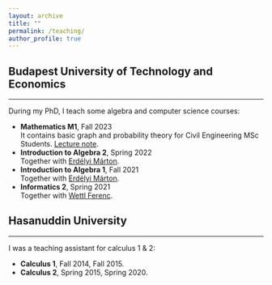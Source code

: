 ```yaml
---
layout: archive
title: ""
permalink: /teaching/
author_profile: true
---
```


## Budapest University of Technology and Economics
---
During my PhD, I teach some algebra and computer science courses:

* <b> Mathematics M1</b>, Fall 2023 <br> It contains basic graph and probability theory for Civil Engineering MSc Students. [Lecture note](https://drive.google.com/file/d/1jp1dYd4hKGpncdXk5BmEiVkFIzimXGYb/view?usp=drivesdk).
* <b>Introduction to Algebra 2</b>, Spring 2022 <br>Together with [Erdélyi Márton](https://math.bme.hu/~merdelyi/).
* <b>Introduction to Algebra 1</b>, Fall 2021 <br>Together with [Erdélyi Márton](https://math.bme.hu/~merdelyi/).
* <b>Informatics 2</b>, Spring 2021 <br>Together with [Wettl Ferenc](https://algebra.math.bme.hu/wettl-ferenc).

## Hasanuddin University
---
I was a teaching assistant for calculus 1 & 2:
* <b>Calculus 1</b>, Fall 2014, Fall 2015.
* <b>Calculus 2</b>, Spring 2015, Spring 2020.
